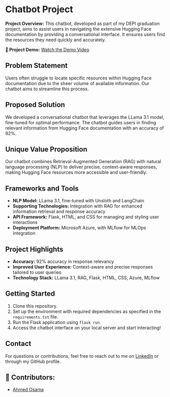 <h1>Chatbot Project</h1>

<p><strong>Project Overview:</strong> This chatbot, developed as part of my DEPI graduation project, aims to assist users in navigating the extensive Hugging Face documentation by providing a conversational interface. It ensures users find the resources they need quickly and accurately.</p>

<!-- Add Demo Link -->
<p><strong>🎥 Project Demo:</strong> <a href="https://github.com/Ayabadawy54/DEPI_Graduation_Project/blob/main/Demo.mp4" target="_blank">Watch the Demo Video</a></p>

<h2>Problem Statement</h2>
<p>Users often struggle to locate specific resources within Hugging Face documentation due to the sheer volume of available information. Our chatbot aims to streamline this process.</p>

<h2>Proposed Solution</h2>
<p>We developed a conversational chatbot that leverages the LLama 3.1 model, fine-tuned for optimal performance. The chatbot guides users in finding relevant information from Hugging Face documentation with an accuracy of 92%.</p>

<h2>Unique Value Proposition</h2>
<p>Our chatbot combines Retrieval-Augmented Generation (RAG) with natural language processing (NLP) to deliver precise, context-aware responses, making Hugging Face resources more accessible and user-friendly.</p>

<h2>Frameworks and Tools</h2>
<ul>
    <li><strong>NLP Model:</strong> LLama 3.1, fine-tuned with Unsloth and LangChain</li>
    <li><strong>Supporting Technologies:</strong> Integration with RAG for enhanced information retrieval and response accuracy</li>
    <li><strong>API Framework:</strong> Flask, HTML, and CSS for managing and styling user interactions</li>
    <li><strong>Deployment Platform:</strong> Microsoft Azure, with MLflow for MLOps integration</li>
</ul>

<h2>Project Highlights</h2>
<ul>
    <li><strong>Accuracy:</strong> 92% accuracy in response relevancy</li>
    <li><strong>Improved User Experience:</strong> Context-aware and precise responses tailored to user queries</li>
    <li><strong>Technology Stack:</strong> LLama 3.1, RAG, Flask, HTML, CSS, Azure, MLflow</li>
</ul>

<h2>Getting Started</h2>
<ol>
    <li>Clone this repository.</li>
    <li>Set up the environment with required dependencies as specified in the <code>requirements.txt</code> file.</li>
    <li>Run the Flask application using <code>flask run</code>.</li>
    <li>Access the chatbot interface on your local server and start interacting!</li>
</ol>

<h2>Contact</h2>
<p>For questions or contributions, feel free to reach out to me on 
   <a href="https://www.linkedin.com/in/aya-badawy-688869280/" target="_blank">LinkedIn</a> or through my GitHub profile.</p>


</body>
</html>




## 🎪 Contributors:

- [Ahmed Osama](https://github.com/ahmeddosama7)


